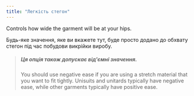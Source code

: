 ```yaml
---
title: "Легкість стегон"
---
```


Controls how wide the garment will be at your hips.

Будь-яке значення, яке ви вкажете тут, буде просто додано до обхвату стегон під час побудови викрійки виробу.

> ##### Ця опція також допускає від'ємні значення.
> 
> You should use negative ease if you are using a stretch material that you want to fit tightly. Unisuits and unitards typically have negative ease, while other garments typically have positive ease.




